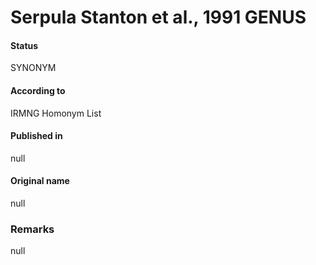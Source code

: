 Serpula Stanton et al., 1991 GENUS
=======

#### Status
SYNONYM

#### According to
IRMNG Homonym List

#### Published in
null

#### Original name
null

### Remarks
null